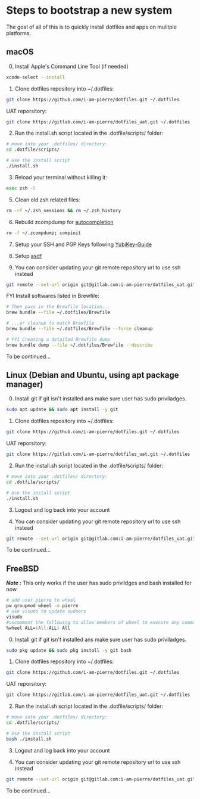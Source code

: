 # Steps to bootstrap a new system

The goal of all of this is to quickly install dotfiles and apps on mulitple platforms.

## macOS

0. Install Apple's Command Line Tool (if needed)

```zsh
xcode-select --install
```

1. Clone dotfiles repository into ~/.dotfiles:

```zsh
git clone https://github.com/i-am-pierre/dotfiles.git ~/.dotfiles
```

UAT reporsitory:

```zsh
git clone https://gitlab.com/i-am-pierre/dotfiles_uat.git ~/.dotfiles
```

2. Run the install.sh script located in the .dotfile/scripts/ folder:

```zsh
# move into your .dotfiles/ directory:
cd .dotfile/scripts/

# Use the install script
./install.sh
```

3. Reload your terminal without killing it:

```zsh
exec zsh -l
```

5. Clean old zsh related files:

```zsh
rm -rf ~/.zsh_sessions && rm ~/.zsh_history
```

6. Rebuild zcompdump for [autocompletion](https://docs.brew.sh/Shell-Completion)

```zsh
rm -f ~/.zcompdump; compinit
```

7. Setup your SSH and PGP Keys following [YubiKey-Guide](https://github.com/drduh/YubiKey-Guide)

8. Setup [asdf](https://asdf-vm.com/guide/getting-started.htm)

9. You can consider updating your git remote repository url to use ssh instead

```zsh
git remote --set-url origin git@gitlab.com:i-am-pierre/dotfiles_uat.git
```

FYI Install softwares listed in Brewfile:

```zsh
# Then pass in the Brewfile location...
brew bundle --file ~/.dotfiles/Brewfile

# ...or cleanup to match Brewfile
brew bundle --file ~/.dotfiles/Brewfile --force cleanup

# FYI Creating a detailed Brewfile dump
brew bundle dump --file ~/.dotfiles/Brewfile --describe
```

To be continued...

## Linux (Debian and Ubuntu, using apt package manager)

0. Install git if git isn't installed ans make sure user has sudo priviladges.

```zsh
sudo apt update && sudo apt install -y git
```

1. Clone dotfiles repository into ~/.dotfiles:

```zsh
git clone https://github.com/i-am-pierre/dotfiles.git ~/.dotfiles
```

UAT reporsitory:

```zsh
git clone https://gitlab.com/i-am-pierre/dotfiles_uat.git ~/.dotfiles
```

2. Run the install.sh script located in the .dotfile/scripts/ folder:

```zsh
# move into your .dotfiles/ directory:
cd .dotfile/scripts/

# Use the install script
./install.sh
```

3. Logout and log back into your account

4. You can consider updating your git remote repository url to use ssh instead

```zsh
git remote --set-url origin git@gitlab.com:i-am-pierre/dotfiles_uat.git
```

To be continued...

## FreeBSD

***Note :*** This only works if the user has sudo privildges and bash installed for now

```zsh
# add user pierre to wheel
pw groupmod wheel -m pierre
# use visudo to update sudoers
visudo
#uncomment the following to allow members of wheel to execute any command
%wheel ALL=(All:ALL) All
```

0. Install git if git isn't installed ans make sure user has sudo priviladges.

```zsh
sudo pkg update && sudo pkg install -y git bash
```

1. Clone dotfiles repository into ~/.dotfiles:

```zsh
git clone https://github.com/i-am-pierre/dotfiles.git ~/.dotfiles
```

UAT reporsitory:

```zsh
git clone https://gitlab.com/i-am-pierre/dotfiles_uat.git ~/.dotfiles
```

2. Run the install.sh script located in the .dotfile/scripts/ folder:

```zsh
# move into your .dotfiles/ directory:
cd .dotfile/scripts/

# Use the install script
bash ./install.sh
```

3. Logout and log back into your account

4. You can consider updating your git remote repository url to use ssh instead

```zsh
git remote --set-url origin git@gitlab.com:i-am-pierre/dotfiles_uat.git
```

To be continued...
